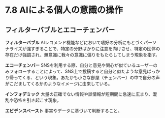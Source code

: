 # 7.8 AIによる個人の意識の操作

## フィルターバブルとエコーチェンバー

**フィルターバブル** AIレコメンド機能などにおいて嗜好の分析にもとづくパーソナライズが強すぎることで、特定の分野ばかりに注意を向けさせ、特定の団体の存在だけ強調され、無意識に我々の意識に偏りをもたらしてしまう現象を指す。

**エコーチェンバー** SNSを利用する際、自分と意見や関心が似ているユーザーのみフォローすることによって、SNS上で投稿すると自分と似たような意見ばっかり帰ってくる、という現象。あたかも小さな部屋（チェンバー）の中で自分の声がこだましてくるかのようなイメージに由来している。

**インフォデミック** 大量の正確でない情報や誤情報が短期間に急速に広まり、混乱や恐怖を引き起こす現象。

**エビデンスベースト** 事実やデータに基づいて判断すること。
